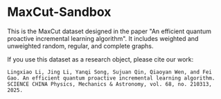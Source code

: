 # MaxCut-Sandbox

This is the MaxCut dataset designed in the paper "An efficient quantum proactive incremental learning algorithm". It includes weighted and unweighted random, regular, and complete graphs.

If you use this dataset as a research object, please cite our work:
```
Lingxiao Li, Jing Li, Yanqi Song, Sujuan Qin, Qiaoyan Wen, and Fei Gao. An efficient quantum proactive incremental learning algorithm. SCIENCE CHINA Physics, Mechanics & Astronomy, vol. 68, no. 210313, 2025.
```
